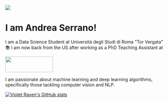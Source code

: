 ![](https://media.giphy.com/media/26xBwdIuRJiAIqHwA/giphy.gif?cid=ecf05e479p3huxabwbs909smt9v46bwpcae42f48yh8isz6d&rid=giphy.gif&ct=g)

# I am Andrea Serrano!

I am a Data Science Student at Università degli Studi di Roma "Tor Vergata" :books:
I am now back from the US after working as a PhD Teaching Assistant at 

<img src="https://user-images.githubusercontent.com/34713088/130789828-6b4d080a-53f6-4786-b8ec-3319f6483917.png" width="150" height="50"> 


I am passionate about machine learning and deep learning algorithms, specifically those tackling computer vision and NLP.

[![Violet Raven's GitHub stats](https://github-readme-stats.vercel.app/api?username=violetraven)](https://github.com/violetraven/github-readme-stats&show_icons=true&theme=dracula)





